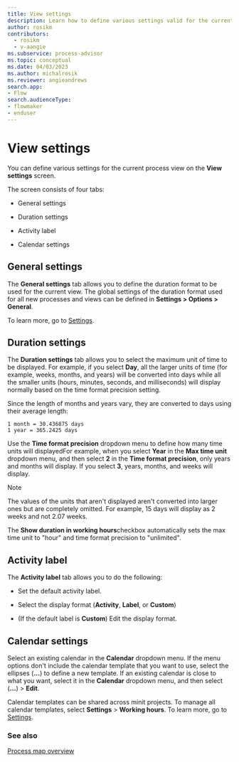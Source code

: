 ```yaml
---
title: View settings
description: Learn how to define various settings valid for the current process in minit.
author: rosikm
contributors:
  - rosikm
  - v-aangie
ms.subservice: process-advisor
ms.topic: conceptual
ms.date: 04/03/2023
ms.author: michalrosik
ms.reviewer: angieandrews
search.app:
- Flow
search.audienceType:
- flowmaker
- enduser
---
```


# View settings

You can define various settings for the current process view on the **View settings** screen.

The screen consists of four tabs:

- General settings

- Duration settings

- Activity label

- Calendar settings

## General settings

The **General settings** tab allows you to define the duration format to be used for the current view. The global settings of the duration format used for all new processes and views can be defined in **Settings > Options > General**.

To learn more, go to [Settings](settings.md).

## Duration settings

The **Duration settings** tab allows you to select the maximum unit of time to be displayed. For example, if you select **Day**, all the larger units of time (for example, weeks, months, and years) will be converted into days while all the smaller units (hours, minutes, seconds, and milliseconds) will display normally based on the time format precision setting.

Since the length of months and years vary, they are converted to days using their average length:

```
1 month = 30.436875 days
1 year = 365.2425 days

```

Use the **Time format precision** dropdown menu to define how many time units will displayedFor example, when you select **Year** in the **Max time unit** dropdown menu, and then select **2** in the **Time format precision**, only years and months will display. If you select **3**, years, months, and weeks will display.

>[!NOTE]
>
>The values of the units that aren't displayed aren't converted into larger ones but are completely omitted. For example, 15 days will display as 2 weeks and not 2.07 weeks.

The **Show duration in working hours**checkbox automatically sets the max time unit to "hour" and time format precision to "unlimited".

## Activity label

The **Activity label** tab allows you to do the following:

- Set the default activity label.

- Select the display format (**Activity**, **Label**, or **Custom**)

- (If the default label is **Custom**) Edit the display format.

## Calendar settings

Select an existing calendar in the **Calendar** dropdown menu. If the menu options don't include the calendar template that you want to use, select the ellipses (**...**) to define a new template. If an existing calendar is close to what you want, select it in the **Calendar** dropdown menu, and then select (**...**) > **Edit**.

Calendar templates can be shared across minit projects. To manage all calendar templates, select **Settings** > **Working hours**. To learn more, go to [Settings](settings.md).

### See also

[Process map overview](process-map.md)
